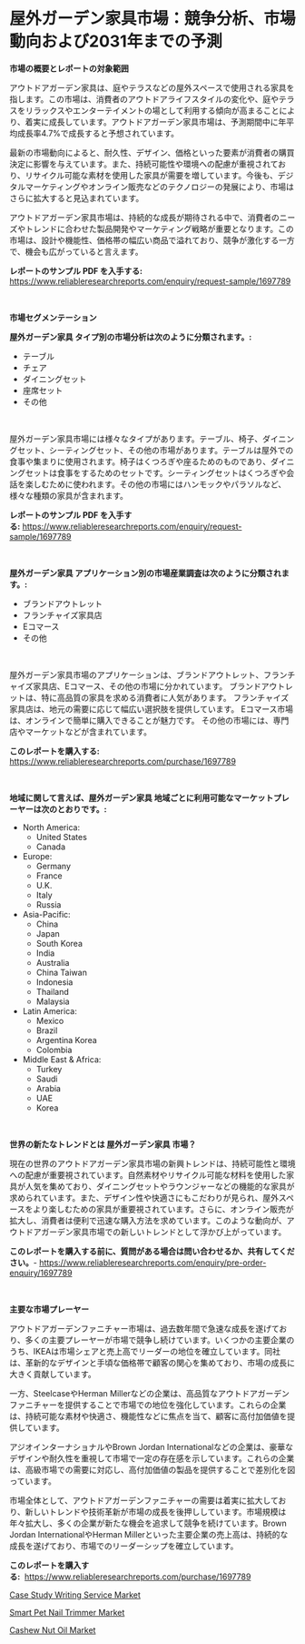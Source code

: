 <p><h1>屋外ガーデン家具市場：競争分析、市場動向および2031年までの予測</h1></p><p><strong>市場の概要とレポートの対象範囲</strong></p>
<p><p>アウトドアガーデン家具は、庭やテラスなどの屋外スペースで使用される家具を指します。この市場は、消費者のアウトドアライフスタイルの変化や、庭やテラスをリラックスやエンターテイメントの場として利用する傾向が高まることにより、着実に成長しています。アウトドアガーデン家具市場は、予測期間中に年平均成長率4.7%で成長すると予想されています。</p><p>最新の市場動向によると、耐久性、デザイン、価格といった要素が消費者の購買決定に影響を与えています。また、持続可能性や環境への配慮が重視されており、リサイクル可能な素材を使用した家具が需要を増しています。今後も、デジタルマーケティングやオンライン販売などのテクノロジーの発展により、市場はさらに拡大すると見込まれています。</p><p>アウトドアガーデン家具市場は、持続的な成長が期待される中で、消費者のニーズやトレンドに合わせた製品開発やマーケティング戦略が重要となります。この市場は、設計や機能性、価格帯の幅広い商品で溢れており、競争が激化する一方で、機会も広がっていると言えます。</p></p>
<p><strong>レポートのサンプル PDF を入手する:</strong> <a href="https://www.reliableresearchreports.com/enquiry/request-sample/1697789">https://www.reliableresearchreports.com/enquiry/request-sample/1697789</a></p>
<p>&nbsp;</p>
<p><strong>市場セグメンテーション</strong></p>
<p><strong>屋外ガーデン家具 タイプ別の市場分析は次のように分類されます。:</strong></p>
<p><ul><li>テーブル</li><li>チェア</li><li>ダイニングセット</li><li>座席セット</li><li>その他</li></ul></p>
<p>&nbsp;</p>
<p><p>屋外ガーデン家具市場には様々なタイプがあります。テーブル、椅子、ダイニングセット、シーティングセット、その他の市場があります。テーブルは屋外での食事や集まりに使用されます。椅子はくつろぎや座るためのものであり、ダイニングセットは食事をするためのセットです。シーティングセットはくつろぎや会話を楽しむために使われます。その他の市場にはハンモックやパラソルなど、様々な種類の家具が含まれます。</p></p>
<p><strong>レポートのサンプル PDF を入手する:</strong>&nbsp;<a href="https://www.reliableresearchreports.com/enquiry/request-sample/1697789">https://www.reliableresearchreports.com/enquiry/request-sample/1697789</a></p>
<p>&nbsp;</p>
<p><strong> 屋外ガーデン家具 アプリケーション別の市場産業調査は次のように分類されます。:</strong></p>
<p><ul><li>ブランドアウトレット</li><li>フランチャイズ家具店</li><li>Eコマース</li><li>その他</li></ul></p>
<p>&nbsp;</p>
<p><p>屋外ガーデン家具市場のアプリケーションは、ブランドアウトレット、フランチャイズ家具店、Eコマース、その他の市場に分かれています。 ブランドアウトレットは、特に高品質の家具を求める消費者に人気があります。 フランチャイズ家具店は、地元の需要に応じて幅広い選択肢を提供しています。 Eコマース市場は、オンラインで簡単に購入できることが魅力です。 その他の市場には、専門店やマーケットなどが含まれています。</p></p>
<p><strong>このレポートを購入する:</strong>&nbsp; <a href="https://www.reliableresearchreports.com/purchase/1697789">https://www.reliableresearchreports.com/purchase/1697789</a></p>
<p>&nbsp;</p>
<p><strong>地域に関して言えば、屋外ガーデン家具 地域ごとに利用可能なマーケットプレーヤーは次のとおりです。:</strong></p>
<p><ul>
    <li>
        North America:
        <ul>
            <li>United States</li>
            <li>Canada</li>
        </ul>
    </li>
    <li>
        Europe:
        <ul>
            <li>Germany</li>
            <li>France</li>
            <li>U.K.</li>
            <li>Italy</li>
            <li>Russia</li>
        </ul>
    </li>
    <li>
        Asia-Pacific:
        <ul>
            <li>China</li>
            <li>Japan</li>
            <li>South Korea</li>
            <li>India</li>
            <li>Australia</li>
            <li>China Taiwan</li>
            <li>Indonesia</li>
            <li>Thailand</li>
            <li>Malaysia</li>
        </ul>
    </li>
    <li>
        Latin America:
        <ul>
            <li>Mexico</li>
            <li>Brazil</li>
            <li>Argentina Korea</li>
            <li>Colombia</li>
        </ul>
    </li>
    <li>
        Middle East & Africa:
        <ul>
            <li>Turkey</li>
            <li>Saudi</li>
            <li>Arabia</li>
            <li>UAE</li>
            <li>Korea</li>
        </ul>
    </li>
    </ul></p>
<p>&nbsp;</p>
<p><strong>世界の新たなトレンドとは 屋外ガーデン家具 市場？</strong></p>
<p><p>現在の世界のアウトドアガーデン家具市場の新興トレンドは、持続可能性と環境への配慮が重要視されています。自然素材やリサイクル可能な材料を使用した家具が人気を集めており、ダイニングセットやラウンジャーなどの機能的な家具が求められています。また、デザイン性や快適さにもこだわりが見られ、屋外スペースをより楽しむための家具が重要視されています。さらに、オンライン販売が拡大し、消費者は便利で迅速な購入方法を求めています。このような動向が、アウトドアガーデン家具市場での新しいトレンドとして浮かび上がっています。</p></p>
<p><strong>このレポートを購入する前に、質問がある場合は問い合わせるか、共有してください。</strong>- <a href="https://www.reliableresearchreports.com/enquiry/pre-order-enquiry/1697789">https://www.reliableresearchreports.com/enquiry/pre-order-enquiry/1697789</a></p>
<p>&nbsp;</p>
<p><strong>主要な市場プレーヤー</strong></p>
<p><p>アウトドアガーデンファニチャー市場は、過去数年間で急速な成長を遂げており、多くの主要プレーヤーが市場で競争し続けています。いくつかの主要企業のうち、IKEAは市場シェアと売上高でリーダーの地位を確立しています。同社は、革新的なデザインと手頃な価格帯で顧客の関心を集めており、市場の成長に大きく貢献しています。</p><p>一方、SteelcaseやHerman Millerなどの企業は、高品質なアウトドアガーデンファニチャーを提供することで市場での地位を強化しています。これらの企業は、持続可能な素材や快適さ、機能性などに焦点を当て、顧客に高付加価値を提供しています。</p><p>アジオインターナショナルやBrown Jordan Internationalなどの企業は、豪華なデザインや耐久性を重視して市場で一定の存在感を示しています。これらの企業は、高級市場での需要に対応し、高付加価値の製品を提供することで差別化を図っています。</p><p>市場全体として、アウトドアガーデンファニチャーの需要は着実に拡大しており、新しいトレンドや技術革新が市場の成長を後押ししています。市場規模は年々拡大し、多くの企業が新たな機会を追求して競争を続けています。Brown Jordan InternationalやHerman Millerといった主要企業の売上高は、持続的な成長を遂げており、市場でのリーダーシップを確立しています。</p></p>
<p><strong>このレポートを購入する:</strong>&nbsp;&nbsp;<a href="https://www.reliableresearchreports.com/purchase/1697789">https://www.reliableresearchreports.com/purchase/1697789</a></p>
<p><p><a href="https://view.publitas.com/reportprime-1/case-study-writing-service-market-research-report-forecasted-for-period-from-2023-2030-by-market-type-market-application-and-region/">Case Study Writing Service Market</a></p><p><a href="https://view.publitas.com/reportprime-1/smart-pet-nail-trimmer-market-share-market-new-trends-analysis-report-by-type-by-application-by-end-use-by-region-and-segment-forecasts-2023-2030/">Smart Pet Nail Trimmer Market</a></p><p><a href="https://view.publitas.com/reportprime-1/cashew-nut-oil-market-insights-market-players-and-forecast-till-2030/">Cashew Nut Oil Market</a></p></p>